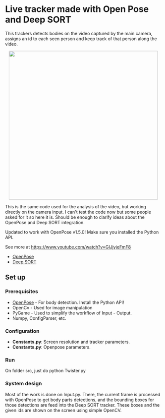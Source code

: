 # Live tracker made with Open Pose and Deep SORT

This trackers detects bodies on the video captured by the main camera, assigns an id to each seen person and keep track of that person along the video.

<p align="center">
    <img src="demo.gif", width="480">
</p>

This is the same code used for the analysis of the video, but working directly on the camera input. I can't test the code now but some people asked for it so here it is. Should be enough to clarify ideas about the OpenPose and Deep SORT integration.

Updated to work with OpenPose v1.5.0! Make sure you installed the Python API.

See more at https://www.youtube.com/watch?v=GIJjyjeFmF8

* [OpenPose](https://github.com/CMU-Perceptual-Computing-Lab/openpose)
* [Deep SORT](https://github.com/nwojke/deep_sort)

## Set up
### Prerequisites
* [OpenPose](https://github.com/CMU-Perceptual-Computing-Lab/openpose) - For body detection. Install the Python API!
* OpenCv - Used for image manipulation
* PyGame - Used to simplify the workflow of Input - Output.
* Numpy, ConfigParser, etc.


### Configuration

- **Constants.py**: Screen resolution and tracker parameters.
- **Constants.py**: Openpose parameters.

### Run
On folder src, just do python Twister.py

### System design
Most of the work is done on Input.py. There, the current frame is processed with OpenPose to get body parts detections, and the bounding boxes for those detections are feed into the Deep SORT tracker. These boxes and the given ids are shown on the screen using simple OpenCV.
